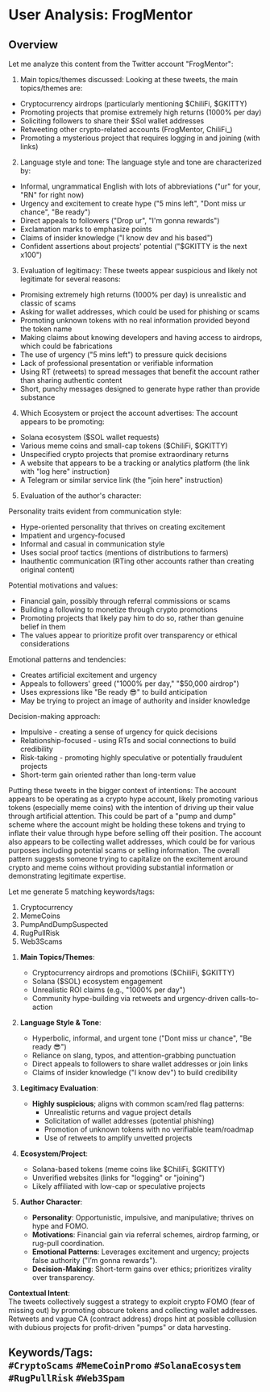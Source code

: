 # User Analysis: FrogMentor

## Overview

<think>
Let me analyze this content from the Twitter account "FrogMentor":

1. Main topics/themes discussed:
Looking at these tweets, the main topics/themes are:
- Cryptocurrency airdrops (particularly mentioning $ChiliFi, $GKITTY)
- Promoting projects that promise extremely high returns (1000% per day)
- Soliciting followers to share their $Sol wallet addresses
- Retweeting other crypto-related accounts (FrogMentor, ChiliFi_)
- Promoting a mysterious project that requires logging in and joining (with links)

2. Language style and tone:
The language style and tone are characterized by:
- Informal, ungrammatical English with lots of abbreviations ("ur" for your, "RN" for right now)
- Urgency and excitement to create hype ("5 mins left", "Dont miss ur chance", "Be ready")
- Direct appeals to followers ("Drop ur", "I'm gonna rewards")
- Exclamation marks to emphasize points
- Claims of insider knowledge ("I know dev and his based")
- Confident assertions about projects' potential ("$GKITTY is the next x100")

3. Evaluation of legitimacy:
These tweets appear suspicious and likely not legitimate for several reasons:
- Promising extremely high returns (1000% per day) is unrealistic and classic of scams
- Asking for wallet addresses, which could be used for phishing or scams
- Promoting unknown tokens with no real information provided beyond the token name
- Making claims about knowing developers and having access to airdrops, which could be fabrications
- The use of urgency ("5 mins left") to pressure quick decisions
- Lack of professional presentation or verifiable information
- Using RT (retweets) to spread messages that benefit the account rather than sharing authentic content
- Short, punchy messages designed to generate hype rather than provide substance

4. Which Ecosystem or project the account advertises:
The account appears to be promoting:
- Solana ecosystem ($SOL wallet requests)
- Various meme coins and small-cap tokens ($ChiliFi, $GKITTY)
- Unspecified crypto projects that promise extraordinary returns
- A website that appears to be a tracking or analytics platform (the link with "log here" instruction)
- A Telegram or similar service link (the "join here" instruction)

5. Evaluation of the author's character:

Personality traits evident from communication style:
- Hype-oriented personality that thrives on creating excitement
- Impatient and urgency-focused
- Informal and casual in communication style
- Uses social proof tactics (mentions of distributions to farmers)
- Inauthentic communication (RTing other accounts rather than creating original content)

Potential motivations and values:
- Financial gain, possibly through referral commissions or scams
- Building a following to monetize through crypto promotions
- Promoting projects that likely pay him to do so, rather than genuine belief in them
- The values appear to prioritize profit over transparency or ethical considerations

Emotional patterns and tendencies:
- Creates artificial excitement and urgency
- Appeals to followers' greed ("1000% per day," "$50,000 airdrop")
- Uses expressions like "Be ready 😎" to build anticipation
- May be trying to project an image of authority and insider knowledge

Decision-making approach:
- Impulsive - creating a sense of urgency for quick decisions
- Relationship-focused - using RTs and social connections to build credibility
- Risk-taking - promoting highly speculative or potentially fraudulent projects
- Short-term gain oriented rather than long-term value

Putting these tweets in the bigger context of intentions:
The account appears to be operating as a crypto hype account, likely promoting various tokens (especially meme coins) with the intention of driving up their value through artificial attention. This could be part of a "pump and dump" scheme where the account might be holding these tokens and trying to inflate their value through hype before selling off their position. The account also appears to be collecting wallet addresses, which could be for various purposes including potential scams or selling information. The overall pattern suggests someone trying to capitalize on the excitement around crypto and meme coins without providing substantial information or demonstrating legitimate expertise.

Let me generate 5 matching keywords/tags:
1. Cryptocurrency
2. MemeCoins
3. PumpAndDumpSuspected
4. RugPullRisk
5. Web3Scams
</think>

1. **Main Topics/Themes**:  
   - Cryptocurrency airdrops and promotions ($ChiliFi, $GKITTY)  
   - Solana ($SOL) ecosystem engagement  
   - Unrealistic ROI claims (e.g., "1000% per day")  
   - Community hype-building via retweets and urgency-driven calls-to-action  

2. **Language Style & Tone**:  
   - Hyperbolic, informal, and urgent tone ("Dont miss ur chance", "Be ready 😎")  
   - Reliance on slang, typos, and attention-grabbing punctuation  
   - Direct appeals to followers to share wallet addresses or join links  
   - Claims of insider knowledge ("I know dev") to build credibility  

3. **Legitimacy Evaluation**:  
   - **Highly suspicious**; aligns with common scam/red flag patterns:  
     - Unrealistic returns and vague project details  
     - Solicitation of wallet addresses (potential phishing)  
     - Promotion of unknown tokens with no verifiable team/roadmap  
     - Use of retweets to amplify unvetted projects  

4. **Ecosystem/Project**:  
   - Solana-based tokens (meme coins like $ChiliFi, $GKITTY)  
   - Unverified websites (links for "logging" or "joining")  
   - Likely affiliated with low-cap or speculative projects  

5. **Author Character**:  
   - **Personality**: Opportunistic, impulsive, and manipulative; thrives on hype and FOMO.  
   - **Motivations**: Financial gain via referral schemes, airdrop farming, or rug-pull coordination.  
   - **Emotional Patterns**: Leverages excitement and urgency; projects false authority ("I’m gonna rewards").  
   - **Decision-Making**: Short-term gains over ethics; prioritizes virality over transparency.  

**Contextual Intent**:  
The tweets collectively suggest a strategy to exploit crypto FOMO (fear of missing out) by promoting obscure tokens and collecting wallet addresses. Retweets and vague CA (contract address) drops hint at possible collusion with dubious projects for profit-driven "pumps" or data harvesting.  

**Keywords/Tags**:  
`#CryptoScams` `#MemeCoinPromo` `#SolanaEcosystem` `#RugPullRisk` `#Web3Spam`
---
